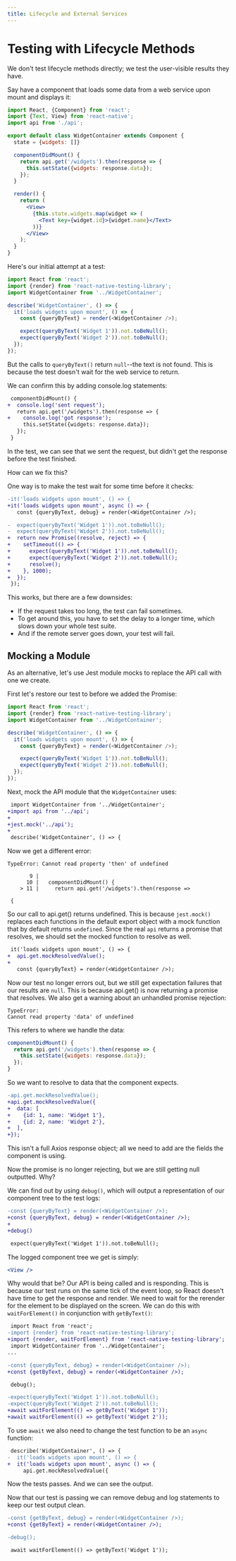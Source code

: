 ```yaml
---
title: Lifecycle and External Services
---
```


# Testing with Lifecycle Methods

We don't test lifecycle methods directly; we test the user-visible results they have.

Say have a component that loads some data from a web service upon mount and displays it:

```jsx
import React, {Component} from 'react';
import {Text, View} from 'react-native';
import api from './api';

export default class WidgetContainer extends Component {
  state = {widgets: []}

  componentDidMount() {
    return api.get('/widgets').then(response => {
      this.setState({widgets: response.data});
    });
  }

  render() {
    return (
      <View>
        {this.state.widgets.map(widget => (
          <Text key={widget.id}>{widget.name}</Text>
        ))}
      </View>
    );
  }
}
```

Here's our initial attempt at a test:

```js
import React from 'react';
import {render} from 'react-native-testing-library';
import WidgetContainer from '../WidgetContainer';

describe('WidgetContainer', () => {
  it('loads widgets upon mount', () => {
    const {queryByText} = render(<WidgetContainer />);

    expect(queryByText('Widget 1')).not.toBeNull();
    expect(queryByText('Widget 2')).not.toBeNull();
  });
});
```

But the calls to `queryByText()` return `null`--the text is not found. This is because the test doesn't wait for the web service to return.

We can confirm this by adding console.log statements:

```diff
 componentDidMount() {
+  console.log('sent request');
   return api.get('/widgets').then(response => {
+    console.log('got response');
     this.setState({widgets: response.data});
   });
 }
```

In the test, we can see that we sent the request, but didn't get the response before the test finished.

How can we fix this?

One way is to make the test wait for some time before it checks:

```diff
-it('loads widgets upon mount', () => {
+it('loads widgets upon mount', async () => {
   const {queryByText, debug} = render(<WidgetContainer />);

-  expect(queryByText('Widget 1')).not.toBeNull();
-  expect(queryByText('Widget 2')).not.toBeNull();
+  return new Promise((resolve, reject) => {
+    setTimeout(() => {
+      expect(queryByText('Widget 1')).not.toBeNull();
+      expect(queryByText('Widget 2')).not.toBeNull();
+      resolve();
+    }, 1000);
+  });
 });
```

This works, but there are a few downsides:

- If the request takes too long, the test can fail sometimes.
- To get around this, you have to set the delay to a longer time, which slows down your whole test suite.
- And if the remote server goes down, your test will fail.

## Mocking a Module

As an alternative, let's use Jest module mocks to replace the API call with one we create.

First let's restore our test to before we added the Promise:

```js
import React from 'react';
import {render} from 'react-native-testing-library';
import WidgetContainer from '../WidgetContainer';

describe('WidgetContainer', () => {
  it('loads widgets upon mount', () => {
    const {queryByText} = render(<WidgetContainer />);

    expect(queryByText('Widget 1')).not.toBeNull();
    expect(queryByText('Widget 2')).not.toBeNull();
  });
});
```

Next, mock the API module that the `WidgetContainer` uses:

```diff
 import WidgetContainer from '../WidgetContainer';
+import api from '../api';
+
+jest.mock('../api');
+
 describe('WidgetContainer', () => {
```

Now we get a different error:

```
TypeError: Cannot read property 'then' of undefined

       9 |
      10 |   componentDidMount() {
    > 11 |     return api.get('/widgets').then(response =>

 {
```

So our call to api.get() returns undefined. This is because `jest.mock()` replaces each functions in the default export object with a mock function that by default returns `undefined`. Since the real `api` returns a promise that resolves, we should set the mocked function to resolve as well.

```diff
 it('loads widgets upon mount', () => {
+  api.get.mockResolvedValue();
+
   const {queryByText} = render(<WidgetContainer />);
```

Now our test no longer errors out, but we still get expectation failures that our results are `null`. This is because api.get() is now returning a promise that resolves. We also get a warning about an unhandled promise rejection:

```
TypeError:
Cannot read property 'data' of undefined
```

This refers to where we handle the data:

```js
componentDidMount() {
  return api.get('/widgets').then(response => {
    this.setState({widgets: response.data});
  });
}
```

So we want to resolve to data that the component expects.

```diff
-api.get.mockResolvedValue();
+api.get.mockResolvedValue({
+  data: [
+    {id: 1, name: 'Widget 1'},
+    {id: 2, name: 'Widget 2'},
+  ],
+});
```

This isn't a full Axios response object; all we need to add are the fields the component is using.

Now the promise is no longer rejecting, but we are still getting null outputted. Why?

We can find out by using `debug()`, which will output a representation of our component tree to the test logs:

```diff
-const {queryByText} = render(<WidgetContainer />);
+const {queryByText, debug} = render(<WidgetContainer />);
+
+debug()

 expect(queryByText('Widget 1')).not.toBeNull();
```

The logged component tree we get is simply:

```jsx
<View />
```

Why would that be? Our API is being called and is responding. This is because our test runs on the same tick of the event loop, so React doesn't have time to get the response and render. We need to wait for the rerender for the element to be displayed on the screen. We can do this with `waitForElement()` in conjunction with `getByText()`:

```diff
 import React from 'react';
-import {render} from 'react-native-testing-library';
+import {render, waitForElement} from 'react-native-testing-library';
 import WidgetContainer from '../WidgetContainer';
...

-const {queryByText, debug} = render(<WidgetContainer />);
+const {getByText, debug} = render(<WidgetContainer />);

 debug();

-expect(queryByText('Widget 1')).not.toBeNull();
-expect(queryByText('Widget 2')).not.toBeNull();
+await waitForElement(() => getByText('Widget 1'));
+await waitForElement(() => getByText('Widget 2'));
```

To use `await` we also need to change the test function to be an `async` function:

```diff
 describe('WidgetContainer', () => {
-  it('loads widgets upon mount', () => {
+  it('loads widgets upon mount', async () => {
     api.get.mockResolvedValue({
```

Now the tests passes. And we can see the output.

Now that our test is passing we can remove debug and log statements to keep our test output clean.

```diff
-const {getByText, debug} = render(<WidgetContainer />);
+const {getByText} = render(<WidgetContainer />);

-debug();

 await waitForElement(() => getByText('Widget 1'));
```
